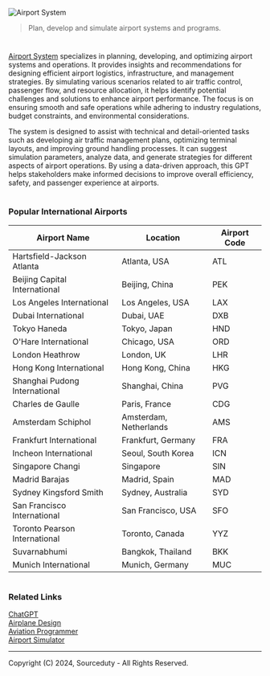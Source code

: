 ![Airport System](https://github.com/user-attachments/assets/f02d0506-007c-4b77-aeae-a09a37fc0b1a)

> Plan, develop and simulate airport systems and programs.

#

[Airport System](https://chatgpt.com/g/g-L5RvxMrNr-airport-system) specializes in planning, developing, and optimizing airport systems and operations. It provides insights and recommendations for designing efficient airport logistics, infrastructure, and management strategies. By simulating various scenarios related to air traffic control, passenger flow, and resource allocation, it helps identify potential challenges and solutions to enhance airport performance. The focus is on ensuring smooth and safe operations while adhering to industry regulations, budget constraints, and environmental considerations.

The system is designed to assist with technical and detail-oriented tasks such as developing air traffic management plans, optimizing terminal layouts, and improving ground handling processes. It can suggest simulation parameters, analyze data, and generate strategies for different aspects of airport operations. By using a data-driven approach, this GPT helps stakeholders make informed decisions to improve overall efficiency, safety, and passenger experience at airports.

#
### Popular International Airports

| Airport Name                  | Location          | Airport Code |
|-------------------------------|-------------------|--------------|
| Hartsfield-Jackson Atlanta     | Atlanta, USA      | ATL          |
| Beijing Capital International  | Beijing, China    | PEK          |
| Los Angeles International      | Los Angeles, USA  | LAX          |
| Dubai International            | Dubai, UAE        | DXB          |
| Tokyo Haneda                   | Tokyo, Japan      | HND          |
| O'Hare International           | Chicago, USA      | ORD          |
| London Heathrow                | London, UK        | LHR          |
| Hong Kong International        | Hong Kong, China  | HKG          |
| Shanghai Pudong International  | Shanghai, China   | PVG          |
| Charles de Gaulle              | Paris, France     | CDG          |
| Amsterdam Schiphol             | Amsterdam, Netherlands | AMS      |
| Frankfurt International        | Frankfurt, Germany | FRA         |
| Incheon International          | Seoul, South Korea | ICN         |
| Singapore Changi               | Singapore         | SIN          |
| Madrid Barajas                 | Madrid, Spain     | MAD          |
| Sydney Kingsford Smith         | Sydney, Australia | SYD          |
| San Francisco International    | San Francisco, USA | SFO         |
| Toronto Pearson International  | Toronto, Canada   | YYZ          |
| Suvarnabhumi                   | Bangkok, Thailand | BKK          |
| Munich International           | Munich, Germany   | MUC          |

#
### Related Links

[ChatGPT](https://github.com/sourceduty/ChatGPT)
<br>
[Airplane Design](https://github.com/sourceduty/Airplane_Design)
<br>
[Aviation Programmer](https://github.com/sourceduty/Aviation_Progammer)
<br>
[Airport Simulator](https://github.com/sourceduty/Airport_Simulator)

***
Copyright (C) 2024, Sourceduty - All Rights Reserved.
